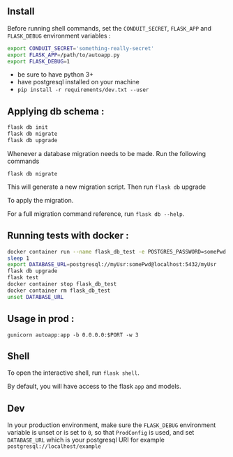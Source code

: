 
## Install

Before running shell commands, set the `CONDUIT_SECRET`, `FLASK_APP` and `FLASK_DEBUG` environment variables :
```bash
export CONDUIT_SECRET='something-really-secret'
export FLASK_APP=/path/to/autoapp.py
export FLASK_DEBUG=1
```

- be sure to have python 3+
- have postgresql installed on your machine
- `pip install -r requirements/dev.txt --user`


## Applying db schema :
```bash
flask db init
flask db migrate
flask db upgrade
```


Whenever a database migration needs to be made. Run the following commands

`flask db migrate`

This will generate a new migration script. Then run `flask db` upgrade

To apply the migration.

For a full migration command reference, run `flask db --help`.

## Running tests with docker : 

```bash
docker container run --name flask_db_test -e POSTGRES_PASSWORD=somePwd -e POSTGRES_USER=myUsr -p 5432:5432 -d postgres
sleep 1
export DATABASE_URL=postgresql://myUsr:somePwd@localhost:5432/myUsr
flask db upgrade
flask test
docker container stop flask_db_test
docker container rm flask_db_test
unset DATABASE_URL
```

## Usage in prod :

```
gunicorn autoapp:app -b 0.0.0.0:$PORT -w 3
```

## Shell

To open the interactive shell, run `flask shell`.

By default, you will have access to the flask ``app`` and models.

## Dev

In your production environment, make sure the `FLASK_DEBUG` environment
variable is unset or is set to ``0``, so that `ProdConfig` is used, and
set `DATABASE_URL` which is your postgresql URI for example
`postgresql://localhost/example`
